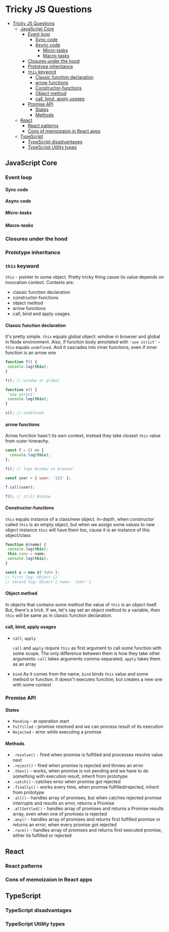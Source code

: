 # Tricky JS Questions

- [Tricky JS Questions](#tricky-js-questions)
  - [JavaScript Core](#javascript-core)
    - [Event loop](#event-loop)
      - [Sync code](#sync-code)
      - [Async code](#async-code)
        - [Micro-tasks](#micro-tasks)
        - [Macro-tasks](#macro-tasks)
    - [Closures under the hood](#closures-under-the-hood)
    - [Prototype inheritance](#prototype-inheritance)
    - [`this` keyword](#this-keyword)
      - [Classic function declaration](#classic-function-declaration)
      - [arrow functions](#arrow-functions)
      - [Constructor-functions](#constructor-functions)
      - [Object method](#object-method)
      - [call, bind, apply usages](#call-bind-apply-usages)
    - [Promise API](#promise-api)
      - [States](#states)
      - [Methods](#methods)
  - [React](#react)
    - [React patterns](#react-patterns)
    - [Cons of memoizaion in React apps](#cons-of-memoizaion-in-react-apps)
  - [TypeScript](#typescript)
    - [TypeScript disadvantages](#typescript-disadvantages)
    - [TypeScript Utility types](#typescript-utility-types)

## JavaScript Core

### Event loop

#### Sync code

#### Async code

##### Micro-tasks

##### Macro-tasks

### Closures under the hood

### Prototype inheritance

### `this` keyword

 `this` - pointer to some object. Pretty tricky thing cause its value depends on invocation context. Contexts are:

- classic function declaration
- constructor-functions
- object method
- arrow functions
- call, bind and apply usages

#### Classic function declaration

 It's pretty simple. `this` equals global object: window in browser and global in Node environment. Also, if function body annotated with `'use strict'` – `this` equals `undefined`. And it cascades into inner functions, even if inner function is an arrow one

 ```javascript
 function f() {
  console.log(this);
 }

 f(); // window or global

 function s() {
  'use strict'
  console.log(this);
 }

 s(); // undefined
 ```

#### arrow functions

Arrow function hasn't its own context, instead they take closest `this` value from outer hirerachy.

```javascript
const f = () => {
  console.log(this);
};

f(); // logs Window in browser

const user = { user: '123' };

f.call(user);

f(); // still Window
```

#### Constructor-functions

 `this` equals instance of a class/new object. In-depth, when constructor called `this` is an empty object, but when we assign some values to new object instance `this` will have them too, cause it is an instance of this object/class

 ```javascript
 function A(name) {
  console.log(this);
  this.name = name;
  console.log(this);
 }

 const a = new A('John');
 // first log: Object {}
 // second log: Object { name: 'John' }
 ```

#### Object method

In objects that contains some method the value of `this` is an object itself. But, there's a trick. If we, let's say set an object method to a variable, then `this` will be same as in classic function declaration.

#### call, bind, apply usages

- `call`, `apply`

  `call` and `apply` require `this` as first argument to call some function with some scope. The only difference between them is how they take other arguments: `call` takes arguments comma-separated, `apply` takes them as an array

- `bind`
  As it comes from the name, `bind` binds `this` value and some method or function. It doesn't executes function, but creates a new one with some context

### Promise API

#### States

- `Pending` - at operation start
- `Fulfilled` - promise resolved and we can process result of its execution
- `Rejected` - error while executing a promise

#### Methods

- `.resolve()` - fired when promise is fulfilled and processes resolve value next
- `.reject()` - fired when promise is rejected and throws an error
- `.then()` - works, when promise is not pending and we have to do something with execution result, inherit from prototype
- `.catch()` - catches error when promise got rejected
- `.finally()` - works every time, when promise fulfilled/rejected, inherit from prototype
- `.all()` - handles array of promises, but when catches rejected promise interrupts and results an error, returns a Promise
- `.allSettled()` - handles array of promises and returns a Promise results array, even when one of promises is rejected
- `.any()` - handles array of promises and returns first fulfilled promise or returns an error, when every promise got rejected
- `.race()` - handles array of promises and returns first executed promise, either its fulfilled or rejected

## React

### React patterns

### Cons of memoizaion in React apps

## TypeScript

### TypeScript disadvantages

### TypeScript Utility types
